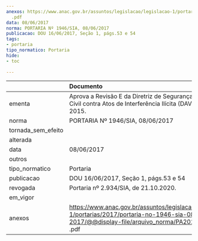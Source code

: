 ```yaml
---
anexos: https://www.anac.gov.br/assuntos/legislacao/legislacao-1/portarias/2017/portaria-no-1946-sia-08-06-2017/@@display-file/arquivo_norma/PA2017-1946
  .pdf
data: 08/06/2017
norma: PORTARIA Nº 1946/SIA, 08/06/2017
publicacao: DOU 16/06/2017, Seção 1, págs.53 e 54
tags:
- portaria
tipo_normatico: Portaria
hide: 
- toc 
 
---
```


|                    | Documento                                                                                                                                             |
|:-------------------|:------------------------------------------------------------------------------------------------------------------------------------------------------|
| ementa             | Aprova a Revisão E da Diretriz de Segurança da Aviação Civil contra Atos de Interferência Ilícita (DAVSEC) nº 01-2015.                                |
| norma              | PORTARIA Nº 1946/SIA, 08/06/2017                                                                                                                      |
| tornada_sem_efeito |                                                                                                                                                       |
| alterada           |                                                                                                                                                       |
| data               | 08/06/2017                                                                                                                                            |
| outros             |                                                                                                                                                       |
| tipo_normatico     | Portaria                                                                                                                                              |
| publicacao         | DOU 16/06/2017, Seção 1, págs.53 e 54                                                                                                                 |
| revogada           | Portaria nº 2.934/SIA, de 21.10.2020.                                                                                                                 |
| em_vigor           |                                                                                                                                                       |
| anexos             | https://www.anac.gov.br/assuntos/legislacao/legislacao-1/portarias/2017/portaria-no-1946-sia-08-06-2017/@@display-file/arquivo_norma/PA2017-1946 .pdf |